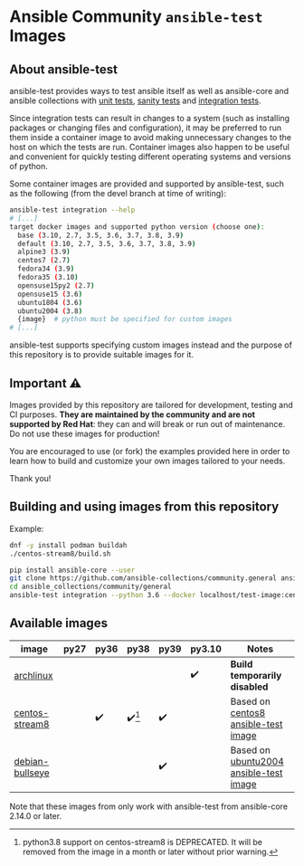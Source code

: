 # Ansible Community `ansible-test` Images

## About ansible-test

ansible-test provides ways to test ansible itself as well as ansible-core and ansible collections with [unit tests](https://docs.ansible.com/ansible/latest/dev_guide/testing_units.html#testing-units), [sanity tests](https://docs.ansible.com/ansible/latest/dev_guide/testing_sanity.html#testing-sanity) and [integration tests](https://docs.ansible.com/ansible/latest/dev_guide/testing_integration.html#testing-integration).

Since integration tests can result in changes to a system (such as installing packages or changing files and configuration), it may be preferred to run them inside a container image to avoid making unnecessary changes to the host on which the tests are run.
Container images also happen to be useful and convenient for quickly testing different operating systems and versions of python.

Some container images are provided and supported by ansible-test, such as the following (from the devel branch at time of writing):

```bash
ansible-test integration --help
# [...]
target docker images and supported python version (choose one):
  base (3.10, 2.7, 3.5, 3.6, 3.7, 3.8, 3.9)
  default (3.10, 2.7, 3.5, 3.6, 3.7, 3.8, 3.9)
  alpine3 (3.9)
  centos7 (2.7)
  fedora34 (3.9)
  fedora35 (3.10)
  opensuse15py2 (2.7)
  opensuse15 (3.6)
  ubuntu1804 (3.6)
  ubuntu2004 (3.8)
  {image}  # python must be specified for custom images
# [...]
```

ansible-test supports specifying custom images instead and the purpose of this repository is to provide suitable images for it.

## Important ⚠️

Images provided by this repository are tailored for development, testing and CI purposes.
**They are maintained by the community and are not supported by Red Hat**: they can and will break or run out of maintenance.
Do not use these images for production!

You are encouraged to use (or fork) the examples provided here in order to learn how to build and customize your own images tailored to your needs.

Thank you!

## Building and using images from this repository

Example:

```bash
dnf -y install podman buildah
./centos-stream8/build.sh

pip install ansible-core --user
git clone https://github.com/ansible-collections/community.general ansible_collections/community/general
cd ansible_collections/community/general
ansible-test integration --python 3.6 --docker localhost/test-image:centos-stream8 ini_file
```

## Available images

| image             | py27 | py36 | py38 | py39 | py3.10 | Notes                                    |
|-------------------|------|------|------|------|--------|------------------------------------------|
| [archlinux]       |      |      |      |      |   ✔️    | **Build temporarily disabled**           |
| [centos-stream8]  |      |  ✔️   |✔️[^1] |  ✔️   |        | Based on [centos8 ansible-test image]    |
| [debian-bullseye] |      |      |      |  ✔️   |        | Based on [ubuntu2004 ansible-test image] |


[^1]: python3.8 support on centos-stream8 is DEPRECATED. It will be removed
      from the image in a month or later without prior warning.

Note that these images from only work with ansible-test from ansible-core 2.14.0 or later.

[archlinux]: https://quay.io/ansible-community/test-image:archlinux
[centos-stream8]: https://quay.io/ansible-community/test-image:centos-stream8
[debian-bullseye]: https://quay.io/ansible-community/test-image:debian-bullseye

[centos8 ansible-test image]: https://github.com/ansible/distro-test-containers/blob/c4fe28818f5a33b675652637e3057bafe50039ee/centos8-test-container/Dockerfile
[ubuntu2004 ansible-test image]: https://github.com/ansible/distro-test-containers/blob/c4fe28818f5a33b675652637e3057bafe50039ee/ubuntu2004-test-container/Dockerfile
